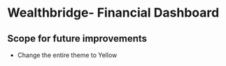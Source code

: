 <h1 id="wealthbridge-financial-dashboard">Wealthbridge- Financial Dashboard</h1>


<h2 id="scope-for-future-improvements">Scope for future improvements</h2>
<ul>
<li>Change the entire theme to Yellow</li>
</ul>
